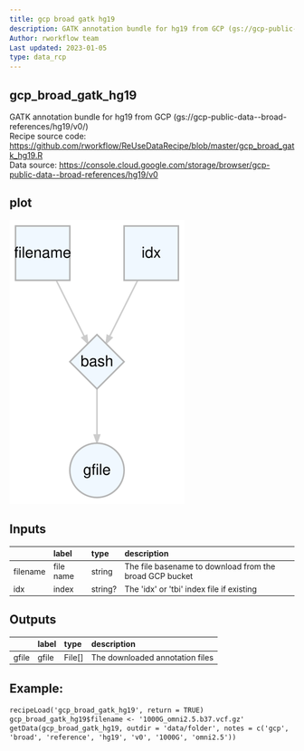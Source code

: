 ```yaml
---
title: gcp broad gatk hg19
description: GATK annotation bundle for hg19 from GCP (gs://gcp-public-data--broad-references/hg19/v0/)
Author: rworkflow team
Last updated: 2023-01-05
type: data_rcp
---
```

## gcp_broad_gatk_hg19
GATK annotation bundle for hg19 from GCP (gs://gcp-public-data--broad-references/hg19/v0/)<br>Recipe source code: <https://github.com/rworkflow/ReUseDataRecipe/blob/master/gcp_broad_gatk_hg19.R><br>Data source: <https://console.cloud.google.com/storage/browser/gcp-public-data--broad-references/hg19/v0>
## plot
![## gcp_broad_gatk_hg19](/plots/gcp_broad_gatk_hg19.svg)
## Inputs
|         |label     |type    |description                                             |
|:--------|:---------|:-------|:-------------------------------------------------------|
|filename |file name |string  |The file basename to download from the broad GCP bucket |
|idx      |index     |string? |The 'idx' or 'tbi' index file if existing               |
## Outputs
|      |label |type   |description                     |
|:-----|:-----|:------|:-------------------------------|
|gfile |gfile |File[] |The downloaded annotation files |
## Example:
```
recipeLoad('gcp_broad_gatk_hg19', return = TRUE)
gcp_broad_gatk_hg19$filename <- '1000G_omni2.5.b37.vcf.gz'
getData(gcp_broad_gatk_hg19, outdir = 'data/folder', notes = c('gcp', 'broad', 'reference', 'hg19', 'v0', '1000G', 'omni2.5'))
```

